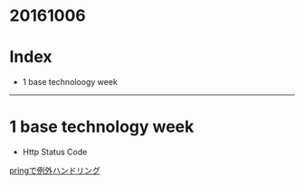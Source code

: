 # 20161006

# Index
- 1 base technoloogy week

----------------
# 1 base technology week


- Http Status Code

[pringで例外ハンドリング](http://qiita.com/NagaokaKenichi/items/2f199134a881a776b717)



